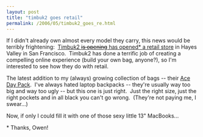 ```yaml
---
layout: post
title: "timbuk2 goes retail"
permalink: /2006/05/timbuk2_goes_re.html
---
```


<p>If I didn't already own almost every model they carry, this news would be terribly frightening:&nbsp; <a href="http://www.timbuk2.com/tb2/cms/store.htm" title="Timbuk2 - Retail Store">Timbuk2 <del>is opening</del> has opened* a retail store</a> in Hayes Valley in San Francisco.&nbsp; Timbuk2 has done a terrific job of creating a compelling online experience (build your own bag, anyone?), so I'm interested to see how they do with retail.</p>

<p>The latest addition to my (always) growing collection of bags -- their <a href="http://www.timbuk2.com/tb2/retail/catalog.htm?categoryId=63&amp;skusetId=121">Ace Day Pack</a>.&nbsp; I've always hated laptop backpacks -- they're usually way too big and way too ugly -- but this one is just right.&nbsp; Just the right size, just the right pockets and in all black you can't go wrong.&nbsp; (They're not paying me, I swear...)&nbsp; </p>

<p>Now, if only I could fill it with one of those sexy little 13&quot; MacBooks...</p>

<p>* Thanks, Owen!</p>


